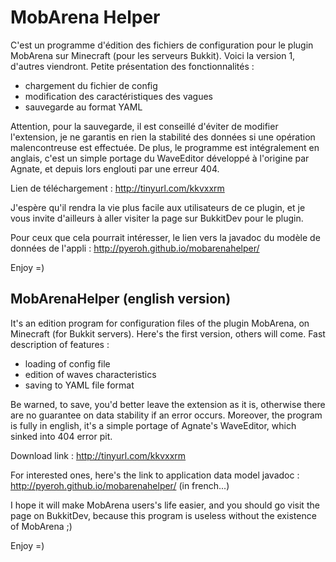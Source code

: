 MobArena Helper
==============

C'est un programme d'édition des fichiers de configuration pour le plugin MobArena sur Minecraft (pour les serveurs Bukkit). Voici la version 1, d'autres viendront. Petite présentation des fonctionnalités :
- chargement du fichier de config
- modification des caractéristiques des vagues
- sauvegarde au format YAML

Attention, pour la sauvegarde, il est conseillé d'éviter de modifier l'extension, je ne garantis en rien la stabilité des données si une opération malencontreuse est effectuée.
De plus, le programme est intégralement en anglais, c'est un simple portage du WaveEditor développé à l'origine par Agnate, et depuis lors englouti par une erreur 404.

Lien de téléchargement : http://tinyurl.com/kkvxxrm

J'espère qu'il rendra la vie plus facile aux utilisateurs de ce plugin, et je vous invite d'ailleurs à aller visiter la page sur BukkitDev pour le plugin.

Pour ceux que cela pourrait intéresser, le lien vers la javadoc du modèle de données de l'appli :
http://pyeroh.github.io/mobarenahelper/

Enjoy =)




MobArenaHelper (english version)
-------------

It's an edition program for configuration files of the plugin MobArena, on Minecraft (for Bukkit servers). Here's the first version, others will come. Fast description of features :
- loading of config file
- edition of waves characteristics
- saving to YAML file format
 
Be warned, to save, you'd better leave the extension as it is, otherwise there are no guarantee on data stability if an error occurs.
Moreover, the program is fully in english, it's a simple portage of Agnate's WaveEditor, which sinked into 404 error pit.

Download link : http://tinyurl.com/kkvxxrm

For interested ones, here's the link to application data model javadoc :
http://pyeroh.github.io/mobarenahelper/ (in french...)

I hope it will make MobArena users's life easier, and you should go visit the page on BukkitDev, because this program is useless without the existence of MobArena ;)

Enjoy =)
